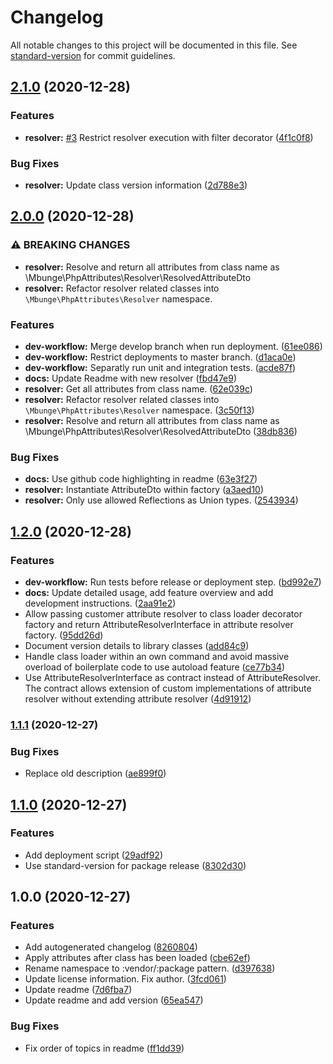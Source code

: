 # Changelog

All notable changes to this project will be documented in this file. See [standard-version](https://github.com/conventional-changelog/standard-version) for commit guidelines.

## [2.1.0](https://github.com/mbunge/php-attributes/compare/v2.0.0...v2.1.0) (2020-12-28)


### Features

* **resolver:** [#3](https://github.com/mbunge/php-attributes/issues/3) Restrict resolver execution with filter decorator ([4f1c0f8](https://github.com/mbunge/php-attributes/commit/4f1c0f8ee62b586b8bf72ebf425185ecd40e1145))


### Bug Fixes

* **resolver:** Update class version information ([2d788e3](https://github.com/mbunge/php-attributes/commit/2d788e3518516a7b1c245265c2598bffef4378ba))

## [2.0.0](https://github.com/mbunge/php-attributes/compare/v1.2.0...v2.0.0) (2020-12-28)


### ⚠ BREAKING CHANGES

* **resolver:** Resolve and return all attributes from class name as \Mbunge\PhpAttributes\Resolver\ResolvedAttributeDto
* **resolver:** Refactor resolver related classes into `\Mbunge\PhpAttributes\Resolver` namespace.

### Features

* **dev-workflow:** Merge develop branch when run deployment. ([61ee086](https://github.com/mbunge/php-attributes/commit/61ee0865c0b84e44bbf421cabd78c9573115b826))
* **dev-workflow:** Restrict deployments to master branch. ([d1aca0e](https://github.com/mbunge/php-attributes/commit/d1aca0e7872e9d3ea47de6b4dab62567e49a9786))
* **dev-workflow:** Separatly run unit and integration tests. ([acde87f](https://github.com/mbunge/php-attributes/commit/acde87f9cf841cc40baf173be9ef2ff0d22f9cc6))
* **docs:** Update Readme with new resolver ([fbd47e9](https://github.com/mbunge/php-attributes/commit/fbd47e9a136e93402d3381b3b3e71365ea39a910))
* **resolver:** Get all attributes from class name. ([62e039c](https://github.com/mbunge/php-attributes/commit/62e039c82094c545903fcc997f30ef135390b422))
* **resolver:** Refactor resolver related classes into `\Mbunge\PhpAttributes\Resolver` namespace. ([3c50f13](https://github.com/mbunge/php-attributes/commit/3c50f13bc6cea1bae18dc98d9540ebe1fb026bab))
* **resolver:** Resolve and return all attributes from class name as \Mbunge\PhpAttributes\Resolver\ResolvedAttributeDto ([38db836](https://github.com/mbunge/php-attributes/commit/38db83680f703d46f01372ed152ec0fafd4d8405))


### Bug Fixes

* **docs:** Use github code highlighting in readme ([63e3f27](https://github.com/mbunge/php-attributes/commit/63e3f2778c8d28da9427c740ede5bfeb5c2fc634))
* **resolver:** Instantiate AttributeDto within factory ([a3aed10](https://github.com/mbunge/php-attributes/commit/a3aed10fd26b451b6d8b970e8f2732a4baa59a17))
* **resolver:** Only use allowed Reflections as Union types. ([2543934](https://github.com/mbunge/php-attributes/commit/254393455bd8bd6c9fa87c1d59e6758fb4209389))

## [1.2.0](https://github.com/mbunge/php-attributes/compare/v1.1.1...v1.2.0) (2020-12-28)


### Features

* **dev-workflow:** Run tests before release or deployment step. ([bd992e7](https://github.com/mbunge/php-attributes/commit/bd992e7941e1645cc1ea26ed5cd6668163896dba))
* **docs:** Update detailed usage, add feature overview and add development instructions. ([2aa91e2](https://github.com/mbunge/php-attributes/commit/2aa91e2d3c482ffc8dcf2434bfb3626364833562))
* Allow passing customer attribute resolver to class loader decorator factory and return AttributeResolverInterface in attribute resolver factory. ([95dd26d](https://github.com/mbunge/php-attributes/commit/95dd26dc5ac9eea1a3bb1e4c852f3f6f5c5aacf1))
* Document version details to library classes ([add84c9](https://github.com/mbunge/php-attributes/commit/add84c99a13f0330f4683a690d8ff8923035a281))
* Handle class loader within an own command and avoid massive overload of boilerplate code to use autoload feature ([ce77b34](https://github.com/mbunge/php-attributes/commit/ce77b34db7be0b09ebfa9e764f67bd3ad6e363fc))
* Use AttributeResolverInterface as contract instead of AttributeResolver. The contract allows extension of custom implementations of attribute resolver without extending attribute resolver ([4d91912](https://github.com/mbunge/php-attributes/commit/4d91912b978d5d277869fc6b945c5762b2ced76f))

### [1.1.1](https://github.com/mbunge/php-attributes/compare/v1.1.0...v1.1.1) (2020-12-27)


### Bug Fixes

* Replace old description ([ae899f0](https://github.com/mbunge/php-attributes/commit/ae899f02e9f5ef935b674bea1c0dca8e6fa322b1))

## [1.1.0](https://github.com/mbunge/php-attributes/compare/v1.0.0...v1.1.0) (2020-12-27)


### Features

* Add deployment script ([29adf92](https://github.com/mbunge/php-attributes/commit/29adf92a06c19ed8f02a444631e58f8652f3d195))
* Use standard-version for package release ([8302d30](https://github.com/mbunge/php-attributes/commit/8302d30d990f412285c2b8df98bd2fcb9fb42441))

## 1.0.0 (2020-12-27)


### Features

* Add autogenerated changelog ([8260804](https://github.com/mbunge/php-attributes/commit/82608044e7c32e5b5fbfad213ef9aaf0d199bab7))
* Apply attributes after class has been loaded ([cbe62ef](https://github.com/mbunge/php-attributes/commit/cbe62eff9025ad38039f519b22bc726e8017a643))
* Rename namespace to :vendor/:package pattern. ([d397638](https://github.com/mbunge/php-attributes/commit/d39763836d69cfbe5ec683ae7a262d59a7bd299b))
* Update license information. Fix author. ([3fcd061](https://github.com/mbunge/php-attributes/commit/3fcd0618a4517b723e29621a1c9a8fc848d47b47))
* Update readme ([7d6fba7](https://github.com/mbunge/php-attributes/commit/7d6fba72b458f9a578f9a2a08af2b119f0e62b1e))
* Update readme and add version ([65ea547](https://github.com/mbunge/php-attributes/commit/65ea547b24b0641840ab0d10669b0114b8ce9cc2))


### Bug Fixes

* Fix order of topics in readme ([ff1dd39](https://github.com/mbunge/php-attributes/commit/ff1dd39ad6e63834e779e50918e18c13fabaf3b7))
